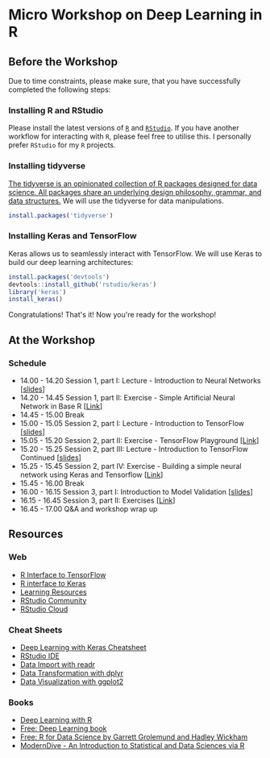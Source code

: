 Micro Workshop on Deep Learning in R
================

Before the Workshop
-------------------

Due to time constraints, please make sure, that you have successfully completed the following steps:

### Installing R and RStudio

Please install the latest versions of [`R`](https://mirrors.dotsrc.org/cran/) and [`RStudio`](https://www.rstudio.com/products/rstudio/download/#download). If you have another workflow for interacting with `R`, please feel free to utilise this. I personally prefer `RStudio` for my `R` projects.

### Installing tidyverse

[The tidyverse is an opinionated collection of R packages designed for data science. All packages share an underlying design philosophy, grammar, and data structures.](https://www.tidyverse.org/) We will use the tidyverse for data manipulations.

``` r
install.packages('tidyverse')
```

### Installing Keras and TensorFlow

Keras allows us to seamlessly interact with TensorFlow. We will use Keras to build our deep learning architectures:

``` r
install.packages('devtools')
devtools::install_github('rstudio/keras')
library('keras')
install_keras()
```

Congratulations! That's it! Now you're ready for the workshop!

At the Workshop
---------------

### Schedule

-   14.00 - 14.20 Session 1, part I: Lecture - Introduction to Neural Networks \[[slides](http://htmlpreview.github.io/?https://github.com/leonjessen/DeepLearningWorkshop/blob/master/01_intro_to_ANNs/lecture/01_introduction_to_neural_networks.html)\]
-   14.20 - 14.45 Session 1, part II: Exercise - Simple Artificial Neural Network in Base R \[[Link](https://github.com/leonjessen/DeepLearningWorkshop/blob/master/01_intro_to_ANNs/exercises/01_exercises.md)\]
-   14.45 - 15.00 Break
-   15.00 - 15.05 Session 2, part I: Lecture - Introduction to TensorFlow \[[slides](http://htmlpreview.github.io/?https://github.com/leonjessen/DeepLearningWorkshop/blob/master/02_intro_to_TF/lecture/02_introduction_to_tensorflow.html#1)\]
-   15.05 - 15.20 Session 2, part II: Exercise - TensorFlow Playground \[[Link](https://github.com/leonjessen/DeepLearningWorkshop/blob/master/02_intro_to_TF/exercises/02_tensorflow_playground.md)\]
-   15.20 - 15.25 Session 2, part III: Lecture - Introduction to TensorFlow Continued \[[slides](http://htmlpreview.github.io/?https://github.com/leonjessen/DeepLearningWorkshop/blob/master/02_intro_to_TF/lecture/02_introduction_to_tensorflow_continued.html#1)\]
-   15.25 - 15.45 Session 2, part IV: Exercise - Building a simple neural network using Keras and Tensorflow \[[Link](https://github.com/leonjessen/DeepLearningWorkshop/blob/master/02_intro_to_TF/exercises/02_simple_keras_ann.md)\]
-   15.45 - 16.00 Break
-   16.00 - 16.15 Session 3, part I: Introduction to Model Validation \[[slides]()\]
-   16.15 - 16.45 Session 3, part II: Exercises \[[Link]()\]
-   16.45 - 17.00 Q&A and workshop wrap up

Resources
---------

### Web

-   [R Interface to TensorFlow](https://tensorflow.rstudio.com/)
-   [R interface to Keras](https://keras.rstudio.com/)
-   [Learning Resources](https://tensorflow.rstudio.com/learn/resources.html)
-   [RStudio Community](https://community.rstudio.com/)
-   [RStudio Cloud](https://rstudio.cloud/)

### Cheat Sheets

-   [Deep Learning with Keras Cheatsheet](https://github.com/rstudio/cheatsheets/raw/master/keras.pdf)
-   [RStudio IDE](https://github.com/rstudio/cheatsheets/raw/master/rstudio-ide.pdf)
-   [Data Import with readr](https://github.com/rstudio/cheatsheets/raw/master/data-import.pdf)
-   [Data Transformation with dplyr](https://github.com/rstudio/cheatsheets/raw/master/data-transformation.pdf)
-   [Data Visualization with ggplot2](https://github.com/rstudio/cheatsheets/raw/master/data-visualization-2.1.pdf)

### Books

-   [Deep Learning with R](https://www.manning.com/books/deep-learning-with-r)
-   [Free: Deep Learning book](https://www.deeplearningbook.org/)
-   [Free: R for Data Science by Garrett Grolemund and Hadley Wickham](https://r4ds.had.co.nz/)
-   [ModernDive - An Introduction to Statistical and Data Sciences via R](https://moderndive.com/)
